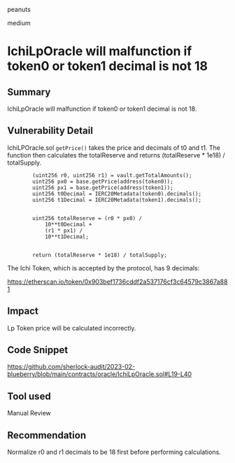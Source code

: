 peanuts

medium

# IchiLpOracle will malfunction if token0 or token1 decimal is not 18

## Summary

IchiLpOracle will malfunction if token0 or token1 decimal is not 18.

## Vulnerability Detail

IchiLPOracle.sol `getPrice()` takes the price and decimals of t0 and t1. The function then calculates the totalReserve and returns (totalReserve * 1e18) / totalSupply. 

```solidity
        (uint256 r0, uint256 r1) = vault.getTotalAmounts();
        uint256 px0 = base.getPrice(address(token0));
        uint256 px1 = base.getPrice(address(token1));
        uint256 t0Decimal = IERC20Metadata(token0).decimals();
        uint256 t1Decimal = IERC20Metadata(token1).decimals();


        uint256 totalReserve = (r0 * px0) /
            10**t0Decimal +
            (r1 * px1) /
            10**t1Decimal;


        return (totalReserve * 1e18) / totalSupply;
```

The Ichi Token, which is accepted by the protocol, has 9 decimals:

https://etherscan.io/token/0x903bef1736cddf2a537176cf3c64579c3867a881

## Impact

Lp Token price will be calculated incorrectly.

## Code Snippet

https://github.com/sherlock-audit/2023-02-blueberry/blob/main/contracts/oracle/IchiLpOracle.sol#L19-L40

## Tool used

Manual Review

## Recommendation

Normalize r0 and r1 decimals to be 18 first before performing calculations.